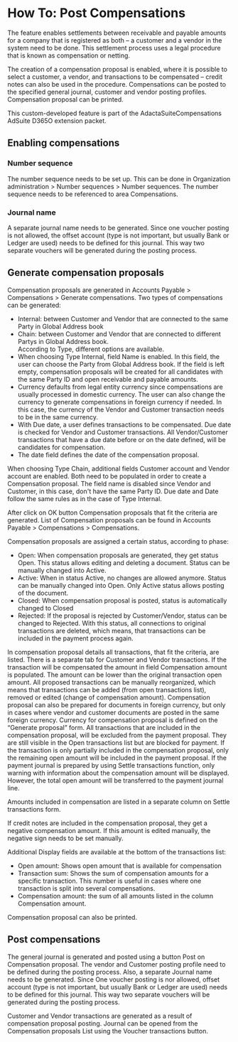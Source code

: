 # How To: Post Compensations

The feature enables settlements between receivable and payable amounts for a company that is registered as both – a customer and a vendor in the system need to be done. This settlement process uses a legal procedure that is known as compensation or netting.

The creation of a compensation proposal is enabled, where it is possible to select a customer, a vendor, and transactions to be compensated – credit notes can also be used in the procedure. Compensations can be posted to the specified general journal, customer and vendor posting profiles. Compensation proposal can be printed.

This custom-developed feature is part of the AdactaSuiteCompensations AdSuite D365O extension packet.

## Enabling compensations

### Number sequence

The number sequence needs to be set up. This can be done in Organization administration > Number sequences > Number sequences. The number sequence needs to be referenced to area Compensations. 
 
### Journal name

A separate journal name needs to be generated. Since one voucher posting is not allowed, the offset account (type is not important, but usually Bank or Ledger are used) needs to be defined for this journal. This way two separate vouchers will be generated during the posting process.
 
## Generate compensation proposals

Compensation proposals are generated in Accounts Payable > Compensations > Generate compensations. Two types of compensations can be generated: 
   - Internal: between Customer and Vendor that are connected to the same Party in Global Address book
   - Chain: between Customer and Vendor that are connected to different Partys in Global Address book.  
According to Type, different options are available. 
   - When choosing Type Internal, field Name is enabled. In this field, the user can choose the Party from Global Address book.  If the field is left empty, compensation proposals will be created for all candidates with the same Party ID and open receivable and payable amounts. 
   - Currency defaults from legal entity currency since compensations are usually processed in domestic currency.  The user can also change the currency to generate compensations in foreign currency if needed. In this case, the currency of the Vendor and Customer transaction needs to be in the same currency. 
   - With Due date, a user defines transactions to be compensated. Due date is checked for Vendor and Customer transactions.  All Vendor/Customer transactions that have a due date before or on the date defined, will be candidates for compensation. 
   - The date field defines the date of the compensation proposal. 
 

When choosing Type Chain, additional fields Customer account and Vendor account are enabled. Both need to be populated in order to create a Compensation proposal. The field name is disabled since Vendor and Customer, in this case, don't have the same Party ID. Due date and Date follow the same rules as in the case of Type Internal. 
 
After click on OK button Compensation proposals that fit the criteria are generated. List of Compensation proposals can be found in Accounts Payable > Compensations > Compensations.
 

Compensation proposals are assigned a certain status, according to phase: 
   - Open: When compensation proposals are generated, they get status Open. This status allows editing and deleting a document. Status can be manually changed into Active. 
   - Active: When in status Active, no changes are allowed anymore. Status can be manually changed into Open. Only Active status allows posting of the document.
   - Closed: When compensation proposal is posted, status is automatically changed to Closed
   - Rejected: If the proposal is rejected by Customer/Vendor, status can be changed to Rejected. With this status, all connections to original transactions are deleted, which means, that transactions can be included in the payment process again. 
 

In compensation proposal details all transactions, that fit the criteria, are listed. There is a separate tab for Customer and Vendor transactions. If the transaction will be compensated the amount in field Compensation amount is populated. The amount can be lower than the original transaction open amount. All proposed transactions can be manually reorganized, which means that transactions can be added (from open transactions list), removed or edited (change of compensation amount). 
Compensation proposal can also be prepared for documents in foreign currency, but only in cases where vendor and customer documents are posted in the same foreign currency. Currency for compensation proposal is defined on the “Generate proposal” form. 
All transactions that are included in the compensation proposal, will be excluded from the payment proposal. They are still visible in the Open transactions list but are blocked for payment. If the transaction is only partially included in the compensation proposal, only the remaining open amount will be included in the payment proposal. If the payment journal is prepared by using Settle transactions function, only warning with information about the compensation amount will be displayed. However, the total open amount will be transferred to the payment journal line. 

Amounts included in compensation are listed in a separate column on Settle transactions form. 

 

If credit notes are included in the compensation proposal, they get a negative compensation amount. If this amount is edited manually,  the negative sign needs to be set manually. 
 

Additional Display fields are available at the bottom of the transactions list: 
   - Open amount: Shows open amount that is available for compensation
   - Transaction sum: Shows the sum of compensation amounts for a specific transaction. This number is useful in cases where one transaction is split into several compensations. 
   - Compensation amount: the sum of all amounts listed in the column Compensation amount. 
 
Compensation proposal can also be printed. 
 
## Post compensations

The general journal is generated and posted using a button Post on Compensation proposal. The vendor and Customer posting profile need to be defined during the posting process.  Also, a separate Journal name needs to be generated. Since One voucher posting is nor allowed, offset account (type is not important, but usually Bank or Ledger are used) needs to be defined for this journal. This way two separate vouchers will be generated during the posting process. 
 
 
Customer and Vendor transactions are generated as a result of compensation proposal posting. Journal can be opened from the Compensation proposals List using the Voucher transactions button.
 
